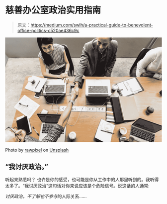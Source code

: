 # 慈善办公室政治实用指南

> 原文：<https://medium.com/swlh/a-practical-guide-to-benevolent-office-politics-c520ae436c9c>

![](img/5e339e2ebcde445c9d4d01f25755fc4e.png)

Photo by [rawpixel](https://unsplash.com/photos/PWxt7m3gH2M?utm_source=unsplash&utm_medium=referral&utm_content=creditCopyText) on [Unsplash](https://unsplash.com/search/photos/work-meeting?utm_source=unsplash&utm_medium=referral&utm_content=creditCopyText)

## “我讨厌政治。”

听起来熟悉吗？
也许是你的感受，也可能是你从工作中的人那里听到的。我听得太多了。“我讨厌政治”这句话对你来说应该是个危险信号。说这话的人通常:

*讨厌政治，不了解也不参与*的人际关系……